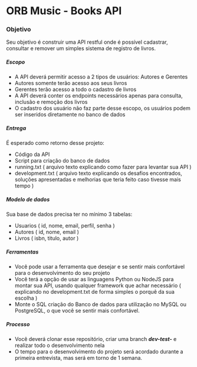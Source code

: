
# ORB Music - Books API

### Objetivo

Seu objetivo é construir uma API restful onde é possível cadastrar, consultar e remover um simples sistema de registro de livros.

##### Escopo
- A API deverá permitir acesso a 2 tipos de usuários: Autores e Gerentes
- Autores somente terão acesso aos seus livros
- Gerentes terão acesso a todo o cadastro de livros
- A API deverá conter os endpoints necessários apenas para consulta, inclusão e remoção dos livros
- O cadastro dos usuário não faz parte desse escopo, os usuários podem ser inseridos diretamente no banco de dados
 
##### Entrega

É esperado como retorno desse projeto:
- Código da API
- Script para criação do banco de dados
- running.txt ( arquivo texto explicando como fazer para levantar sua API )
- development.txt ( arquivo texto explicando os desafios encontrados, soluções apresentadas e melhorias que teria feito caso tivesse mais tempo )

##### Modelo de dados

Sua base de dados precisa ter no mínimo 3 tabelas:
- Usuarios ( id, nome, email, perfil, senha )
- Autores ( id, nome, email )
- Livros ( isbn, titulo, autor )

##### Ferramentas

- Você pode usar a ferramenta que desejar e se sentir mais confortável para o desenvolvimento do seu projeto
- Você terá a opção de usar as linguagens Python ou NodeJS para montar sua API, usando qualquer framework que achar necessário ( explicando no development.txt de forma simples o porquê da sua escolha ) 
- Monte o SQL criação do Banco de dados para utilização no MySQL ou PostgreSQL, o que você se sentir mais confortável.

##### Processo

- Você deverá clonar esse repositório, criar uma branch ***dev-test-<seunome>*** e realizar todo o desenvolvimento nela
- O tempo para o desenvolvimento do projeto será acordado durante a primeira entrevista, mas será em torno de 1 semana.
